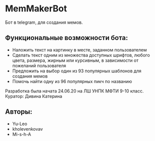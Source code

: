 # MemMakerBot

Бот в telegram, для создания мемов.

## Функциональные возможности бота:
+ Наложить текст на картинку в месте, заданном пользователем
+ Сделать текст одним из множества доступных шрифтов, любого цвета, размера, жирным или курсивным, в зависимости от пожеланий пользователя 
+ Предложить на выбор один из 93 популярных шаблонов для создания мемов
+ Помочь найти одну из 96 популярных пикч по названию

Разработка была начата 24.06.20 на ЛШ УНПК МФТИ 9-10 класс. Куратор: Дивина Катерина

## Авторы:
+ Yu-Leo
+ kholevenkovav
+ Mi-s-h-A
